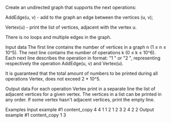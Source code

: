 Create an undirected graph that supports the next operations:

AddEdge(u, v) - add to the graph an edge between the vertices (u, v);

Vertex(u) - print the list of vertices, adjacent with the vertex u.

There is no loops and multiple edges in the graph.

Input data
The first line contains the number of vertices in a graph n (1 ≤ n ≤ 10^5). The next line contains the number of operations k (0 ≤ k ≤ 10^6). Each next line describes the operation in format: "1 " or "2 ", representing respectively the operation AddEdge(u, v) and Vertex(u).

It is guaranteed that the total amount of numbers to be printed during all operations Vertex, does not exceed 2 * 10^5.

Output data
For each operation Vertex print in a separate line the list of adjacent vertices for a given vertex. The vertices in a list can be printed in any order. If some vertex hasn't adjacent vertices, print the empty line.


Examples
Input example #1 content_copy
4
4
1 1 2
1 2 3
2 4
2 2
Output example #1 content_copy
1 3